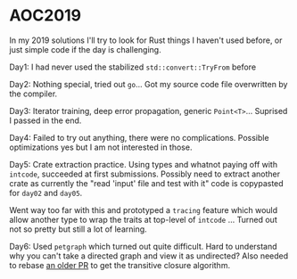 # AOC2019

In my 2019 solutions I'll try to look for Rust things I haven't used before, or
just simple code if the day is challenging.

Day1: I had never used the stabilized `std::convert::TryFrom` before

Day2: Nothing special, tried out `go`... Got my source code file overwritten by
the compiler.

Day3: Iterator training, deep error propagation, generic `Point<T>`... Suprised
I passed in the end.

Day4: Failed to try out anything, there were no complications. Possible
optimizations yes but I am not interested in those.

Day5: Crate extraction practice. Using types and whatnot paying off with
`intcode`, succeeded at first submissions. Possibly need to extract another
crate as currently the "read 'input' file and test with it" code is copypasted
for `day02` and `day05`.

Went way too far with this and prototyped a `tracing` feature which would allow
another type to wrap the traits at top-level of `intcode` ... Turned out not so
pretty but still a lot of learning.

Day6: Used `petgraph` which turned out quite difficult. Hard to understand why
you can't take a directed graph and view it as undirected? Also needed to
rebase [an older PR](https://github.com/petgraph/petgraph/pull/151) to get the
transitive closure algorithm.

